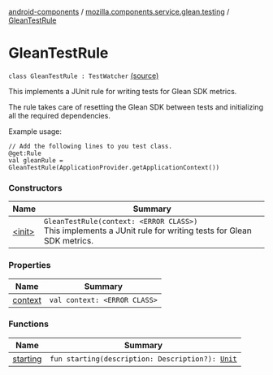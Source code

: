 [android-components](../../index.md) / [mozilla.components.service.glean.testing](../index.md) / [GleanTestRule](./index.md)

# GleanTestRule

`class GleanTestRule : TestWatcher` [(source)](https://github.com/mozilla-mobile/android-components/blob/master/components/service/glean/src/main/java/mozilla/components/service/glean/testing/GleanTestRule.kt#L28)

This implements a JUnit rule for writing tests for Glean SDK metrics.

The rule takes care of resetting the Glean SDK between tests and
initializing all the required dependencies.

Example usage:

```
// Add the following lines to you test class.
@get:Rule
val gleanRule = GleanTestRule(ApplicationProvider.getApplicationContext())
```

### Constructors

| Name | Summary |
|---|---|
| [&lt;init&gt;](-init-.md) | `GleanTestRule(context: <ERROR CLASS>)`<br>This implements a JUnit rule for writing tests for Glean SDK metrics. |

### Properties

| Name | Summary |
|---|---|
| [context](context.md) | `val context: <ERROR CLASS>` |

### Functions

| Name | Summary |
|---|---|
| [starting](starting.md) | `fun starting(description: Description?): `[`Unit`](https://kotlinlang.org/api/latest/jvm/stdlib/kotlin/-unit/index.html) |
